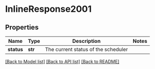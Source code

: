 # InlineResponse2001

## Properties
Name | Type | Description | Notes
------------ | ------------- | ------------- | -------------
**status** | **str** | The current status of the scheduler | 

[[Back to Model list]](../README.md#documentation-for-models) [[Back to API list]](../README.md#documentation-for-api-endpoints) [[Back to README]](../README.md)


